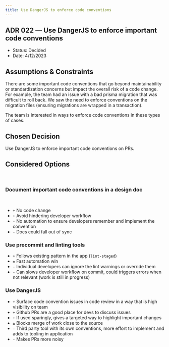 ```yaml
---
title: Use DangerJS to enforce code conventions
---
```

## ADR 022 — Use DangerJS to enforce important code conventions

- Status: Decided
- Date: 4/12/2023

## Assumptions & Constraints

There are some important code conventions that go beyond maintainability or standardization concerns but impact the overall risk of a code change. For example, the team had an issue with a bad prisma migration that was difficult to roll back. We saw the need to enforce conventions on the migration files (ensuring migrations are wrapped in a transaction).

The team is interested in ways to enforce code conventions in these types of cases.

## Chosen Decision

Use DangerJS to enforce important code conventions on PRs.

## Considered Options
​
### Document important code conventions in a design doc
​
- `+` No code change
- `+` Avoid hindering developer workflow
- `-` No automation to ensure developers remember and implement the convention
- `-` Docs could fall out of sync

### Use precommit and linting tools

- `+` Follows existing pattern in the app (`lint-staged`)
- `±` Fast automation win
- `-` Individual developers can ignore the lint warnings or override them
- `-` Can slows developer workflow on commit, could triggers errors when not relevant (work is still in progress)

### Use DangerJS

- `+` Surface code convention issues in code review in a way that is high visibility on team
-  `+`  Github PRs are a good place for devs to discuss issues
- `+` If used sparingly, gives a targeted way to highlight important changes
- `±` Blocks merge of work close to the source
- `-` Third party tool with its own conventions, more effort to implement and adds to tooling in application
- `-` Makes PRs more noisy
